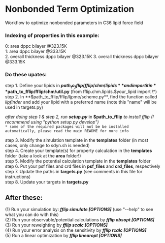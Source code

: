 # Nonbonded Term Optimization

Workflow to optimize nonbonded parameters in C36 lipid force field

<h3> Indexing of properties in this example:</h3>

0: area dppc bilayer @323.15K  
1: area dppc bilayer @333.15K  
2. overall thickness dppc bilayer @323.15K
3. overall thickness dppc bilayer @333.15K  

<h3> Do these upates:</h3>

step 1. Define your lipids in **$path_to_fflip/fflip/chm/lipids** and import it in **$path_to_fflip/fflip/chm/util.py** (from fflip.chm.lipids.$your_lipid import \*)  
step 2. In **$path_to_fflip/fflip/ljpme/scheme.py**, find the function called *lipfinder* and add your lipid with a preferred name (note this "name" will be used in targets.py)

*after doing step 1 & step 2, run **setup.py*** in **$path_to_fflip** *to install fflip (I recommend using "python setup.py develop")*   
`* some of the required packages will not be be installed automatically, please read the main README for more info` 

step 3. Modify the simulation template in the **templates** folder (in most cases, only change to sdyn.sh is needed)  
step 4. Create your template(s) for property calculation in the **templates** folder (take a look at the **area** folder!)  
step 5. Modify the potential calculation template in the **templates** folder  
step 6. Put your psf files and crd files in **psf_files** and **crd_files**, respectively  
step 7. Update the paths in **targets.py** (see comments in this file for instructions)  
step 8. Update your targets in **targets.py**

<h2> After these:</h2>

(1) Run your simulation by: ***fflip simulate [OPTIONS]*** (use "--help" to see what you can do with this)  
(2) Run your observable/potential calculations by ***fflip obsopt [OPTIONS]***  
(3) Run your reweighting by ***fflip scalc [OPTIONS]***  
(4) Run your error analysis on the sensitivity by ***fflip rcalc [OPTIONS]***  
(5) Run a linear optimization by ***fflip linearopt [OPTIONS]***
